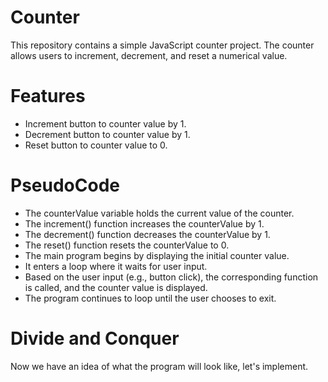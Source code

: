 # Counter
This repository contains a simple JavaScript counter project. The counter allows users to increment, decrement, and reset a numerical value.
# Features
- Increment button to counter value by 1.
- Decrement button to counter value by 1.
- Reset button to counter value to 0.

# PseudoCode
- The counterValue variable holds the current value of the counter.
- The increment() function increases the counterValue by 1.
- The decrement() function decreases the counterValue by 1.
- The reset() function resets the counterValue to 0.
- The main program begins by displaying the initial counter value.
- It enters a loop where it waits for user input.
- Based on the user input (e.g., button click), the corresponding function is called, and the counter value is displayed.
- The program continues to loop until the user chooses to exit.

# Divide and Conquer
Now we have an idea of what the program will look like, let's implement.
